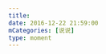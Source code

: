 ```yaml
---
title: 
date: 2016-12-22 21:59:00
mCategories: [说说]
type: moment
---
```


<div id="pics-20161222215900"></div>

<script>
var data = [
    {"link": "2016-12-22_000000.jpeg", "type": "shuoshuo"}
];
picsRender(data, "pics-20161222215900");
</script>
